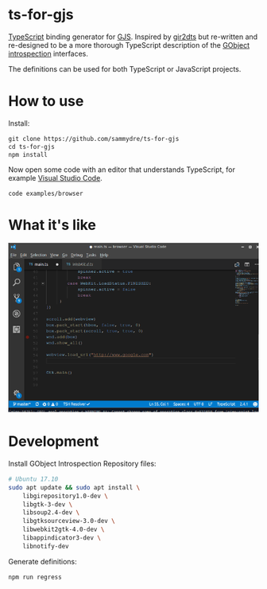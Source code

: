 # ts-for-gjs

[TypeScript](https://www.typescriptlang.org/) binding generator for
[GJS](https://wiki.gnome.org/Projects/Gjs).  Inspired by
[gir2dts](https://github.com/darkoverlordofdata/gir2dts) but re-written and
re-designed to be a more thorough TypeScript description of the [GObject
introspection](https://wiki.gnome.org/Projects/GObjectIntrospection)
interfaces.

The definitions can be used for both TypeScript or JavaScript projects.

# How to use

Install:

```
git clone https://github.com/sammydre/ts-for-gjs
cd ts-for-gjs
npm install
```

Now open some code with an editor that understands TypeScript, for example
[Visual Studio Code](https://code.visualstudio.com/).

```
code examples/browser
```

# What it's like

![screencast](screencast-01.gif)

# Development

Install GObject Introspection Repository files:

```bash
# Ubuntu 17.10
sudo apt update && sudo apt install \
    libgirepository1.0-dev \
    libgtk-3-dev \
    libsoup2.4-dev \
    libgtksourceview-3.0-dev \
    libwebkit2gtk-4.0-dev \
    libappindicator3-dev \
    libnotify-dev
```

Generate definitions:

```bash
npm run regress
```
